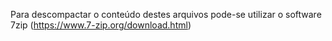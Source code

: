 Para descompactar o conteúdo destes arquivos pode-se utilizar o software 7zip (https://www.7-zip.org/download.html)
